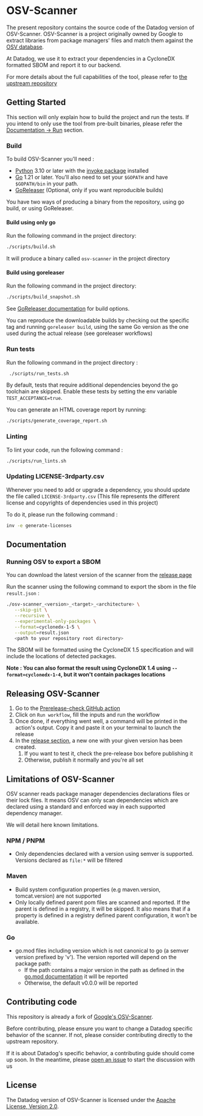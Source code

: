 # OSV-Scanner

The present repository contains the source code of the Datadog version of OSV-Scanner.
OSV-Scanner is a project originally owned by Google to extract libraries from package managers' files and match them against the [OSV database](https://osv.dev/).

At Datadog, we use it to extract your dependencies in a CycloneDX formatted SBOM and report it to our backend.

For more details about the full capabilities of the tool, please refer to [the upstream repository](https://www.github.com/google/osv-scanner)

## Getting Started

This section will only explain how to build the project and run the tests. If you intend to only use the tool from pre-built binaries, please refer the [Documentation -> Run](#run) section.

### Build

To build OSV-Scanner you'll need :

- [Python]() 3.10 or later with the [invoke package](https://www.pyinvoke.org/installing.html) installed
- [Go](https://golang.org/doc/install) 1.21 or later. You'll also need to set your `$GOPATH` and have `$GOPATH/bin` in your path.
- [GoReleaser](https://goreleaser.com/) (Optional, only if you want reproducible builds)

You have two ways of producing a binary from the repository, using go build, or using GoReleaser.

#### Build using only go

Run the following command in the project directory:

```bash
./scripts/build.sh
```

It will produce a binary called `osv-scanner` in the project directory

#### Build using goreleaser

Run the following command in the project directory:

```bash
./scripts/build_snapshot.sh
```

See [GoReleaser documentation](https://goreleaser.com/cmd/goreleaser_build/) for build options.

You can reproduce the downloadable builds by checking out the specific tag and running `goreleaser build`, using the same Go version as the one used during the actual release (see goreleaser workflows)

### Run tests

Run the following command in the project directory :

```bash
 ./scripts/run_tests.sh
```

By default, tests that require additional dependencies beyond the go toolchain are skipped. Enable these tests by setting the env variable `TEST_ACCEPTANCE=true`.

You can generate an HTML coverage report by running:

```bash
./scripts/generate_coverage_report.sh
```

### Linting

To lint your code, run the following command :

```bash
./scripts/run_lints.sh
```

### Updating LICENSE-3rdparty.csv

Whenever you need to add or upgrade a dependency, you should update the file called `LICENSE-3rdparty.csv`
(This file represents the different license and copyrights of dependencies used in this project)

To do it, please run the following command :

```bash
inv -e generate-licenses
```

## Documentation

### Running OSV to export a SBOM

You can download the latest version of the scanner from the [release page](https://www.github.com/DataDog/osv-scanner/releases)

Run the scanner using the following command to export the sbom in the file `result.json` :

```bash
./osv-scanner_<version>_<target>_<architecture> \
   --skip-git \
   --recursive \
   --experimental-only-packages \
   --format=cyclonedx-1-5 \
   --output=result.json
   <path to your repository root directory>
```

The SBOM will be formatted using the CycloneDX 1.5 specification and will include the locations of detected packages.

**Note : You can also format the result using CycloneDX 1.4 using `--format=cyclonedx-1-4`, but it won't contain packages locations**

## Releasing OSV-Scanner

1. Go to the [Prerelease-check GitHub action](https://github.com/DataDog/osv-scanner/actions/workflows/prerelease-check.yml)
2. Click on `Run workflow`, fill the inputs and run the workflow
3. Once done, if everything went well, a command will be printed in the action's output. Copy it and paste it on your terminal to launch the release
4. In the [release section](https://github.com/DataDog/osv-scanner/releases), a new one with your given version has been created.
   1. If you want to test it, check the pre-release box before publishing it
   2. Otherwise, publish it normally and you're all set

## Limitations of OSV-Scanner

OSV scanner reads package manager dependencies declarations files or their lock files. It means OSV can only scan
dependencies which are declared using a standard and enforced way in each supported dependency manager.

We will detail here known limitations.

### NPM / PNPM

- Only dependencies declared with a version using semver is supported. Versions declared as `file:*` will be filtered

### Maven

- Build system configuration properties (e.g maven.version, tomcat.version) are not supported
- Only locally defined parent pom files are scanned and reported. If the parent is defined in a registry, it will be skipped.
  It also means that if a property is defined in a registry defined parent configuration, it won't be available.

### Go

- go.mod files including version which is not canonical to go (a semver version prefixed by 'v'). The version reported will depend on the package path:
  - If the path contains a major version in the path as defined in the [go.mod documentation](https://go.dev/doc/modules/gomod-ref#require) it will be reported
  - Otherwise, the default v0.0.0 will be reported

## Contributing code

This repository is already a fork of [Google's OSV-Scanner](https://www.github.com/google/osv-scanner).

Before contributing, please ensure you want to change a Datadog specific behavior of the scanner.
If not, please consider contributing directly to the upstream repository.

If it is about Datadog's specific behavior, a contributing guide should come up soon. In the meantime, please [open an issue](https://www.github.com/DataDog/osv-scanner/issues) to start the discussion with us

## License

The Datadog version of OSV-Scanner is licensed under the [Apache License, Version 2.0](LICENSE).
